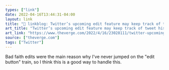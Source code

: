 ```yaml
---
types: ["link"]
date: 2022-04-16T13:44:31-04:00
layout: link
title: "🔗 linkblog: Twitter’s upcoming edit feature may keep track of tweet history - The Verge'"
art_title: "Twitter’s upcoming edit feature may keep track of tweet history - The Verge"
art_link: "https://www.theverge.com/2022/4/16/23028111/twitter-upcoming-edit-button-tweet-history"
source: ["theverge.com"]
tags: ["Twitter"]
---
```

Bad faith edits were the main reason why I've never jumped on the "edit button" train, so I think this is a good way to handle this.
